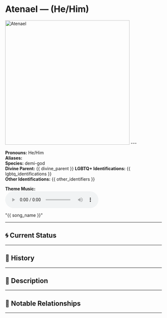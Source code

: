 # Atenael — (He/Him)

<!-- Optional -->
<img src="_images/demigods/Atenael.jpg" alt="Atenael" width="400" />
---

**Pronouns:** He/Him  
**Aliases:**   
**Species:** demi-god  
**Divine Parent:** {{ divine_parent }}
**LGBTQ+ Identifications:** {{ lgbtq_identifications }}  
**Other Identifications:** {{ other_identifiers }}  


**Theme Music:**  
<audio controls>
  <source src="{{ music_path }}" type="audio/mpeg">
  Your browser does not support the audio element.
</audio>

"{{ song_name }}"

---

## 🌀 Current Status


---

## 📜 History


---

## 🧠 Description


---

## 🧩 Notable Relationships

---
